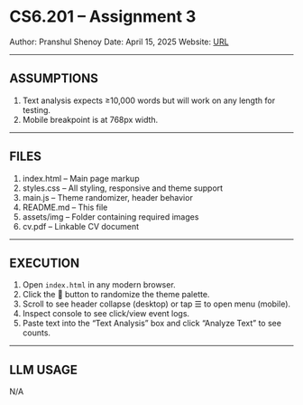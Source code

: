 # CS6.201 – Assignment 3

Author: Pranshul Shenoy
Date: April 15, 2025
Website: [URL](pranshuul.github.io)

---

## ASSUMPTIONS

1. Text analysis expects ≥10,000 words but will work on any length for testing.
2. Mobile breakpoint is at 768px width.

---

## FILES

1. index.html – Main page markup
2. styles.css – All styling, responsive and theme support
3. main.js – Theme randomizer, header behavior
4. README.md – This file
5. assets/img – Folder containing required images
6. cv.pdf – Linkable CV document

---

## EXECUTION

1. Open `index.html` in any modern browser.
2. Click the 🎨 button to randomize the theme palette.
3. Scroll to see header collapse (desktop) or tap ☰ to open menu (mobile).
4. Inspect console to see click/view event logs.
5. Paste text into the “Text Analysis” box and click “Analyze Text” to see counts.

---

## LLM USAGE

N/A
